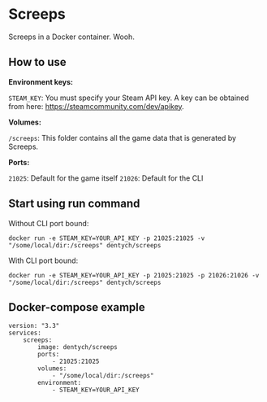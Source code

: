 # Screeps

Screeps in a Docker container. Wooh.

## How to use

**Environment keys:**

`STEAM_KEY`: You must specify your Steam API key. A key can be obtained from here: https://steamcommunity.com/dev/apikey.

**Volumes:**

`/screeps`: This folder contains all the game data that is generated by Screeps.

**Ports:**

`21025`: Default for the game itself
`21026`: Default for the CLI

## Start using run command

Without CLI port bound:

`docker run -e STEAM_KEY=YOUR_API_KEY -p 21025:21025 -v "/some/local/dir:/screeps" dentych/screeps`

With CLI port bound:

`docker run -e STEAM_KEY=YOUR_API_KEY -p 21025:21025 -p 21026:21026 -v "/some/local/dir:/screeps" dentych/screeps`

## Docker-compose example

```
version: "3.3"
services:
    screeps:
        image: dentych/screeps
        ports:
            - 21025:21025
        volumes:
            - "/some/local/dir:/screeps"
        environment:
            - STEAM_KEY=YOUR_API_KEY
```
